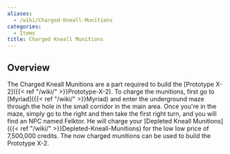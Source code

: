 ```yaml
---
aliases:
  - /wiki/Charged-Kneall-Munitions
categories:
  - Items
title: Charged Kneall Munitions
---
```


## Overview

The Charged Kneall Munitions are a part required to build the [Prototype X-2]({{< ref "/wiki/" >}}Prototype-X-2). To charge the munitions, first go to [Myriad]({{< ref "/wiki/" >}}Myriad) and enter the underground maze through the hole in the small corridor in the main area. Once you're in the maze, simply go to the right and then take the first right turn, and you will find an NPC named Felktor. He will charge your [Depleted Kneall Munitions]({{< ref "/wiki/" >}}Depleted-Kneall-Munitions) for the low low price of 7,500,000 credits. The now charged munitions can be used to build the Prototype X-2.
